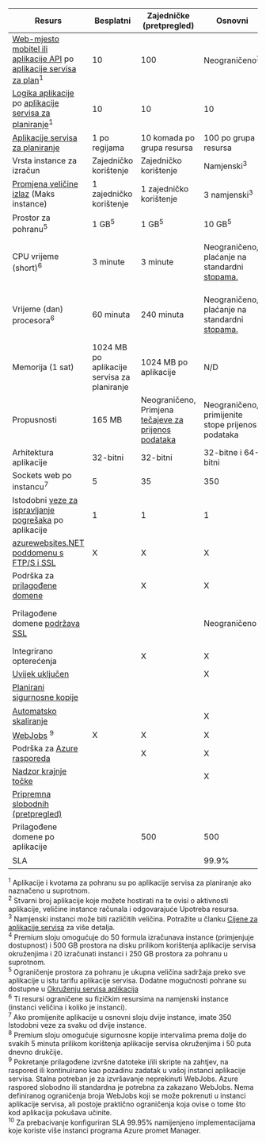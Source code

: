 Resurs|Besplatni|Zajedničke (pretpregled)|Osnovni|Standardna|Premium (pretpregled)</th>
---|---|---|---|---|---
[Web-mjesto mobitel ili aplikacije API](https://azure.microsoft.com/services/app-service/) po [aplikacije servisa za plan](../articles/app-service/azure-web-sites-web-hosting-plans-in-depth-overview.md)<sup>1</sup>|10|100|Neograničeno<sup>2</sup>|Neograničeno<sup>2</sup>|Neograničeno<sup>2</sup>
[Logika aplikacije](https://azure.microsoft.com/services/app-service/logic/) po [aplikacije servisa za planiranje](../articles/app-service/azure-web-sites-web-hosting-plans-in-depth-overview.md)</a><sup>1</sup>|10|10|10|20 po core|20 po core
[Aplikacije servisa za planiranje](../articles/app-service/azure-web-sites-web-hosting-plans-in-depth-overview.md)|1 po regijama|10 komada po grupa resursa|100 po grupa resursa|100 po grupa resursa|100 po grupa resursa
Vrsta instance za izračun|Zajedničko korištenje|Zajedničko korištenje|Namjenski<sup>3</sup>|Namjenski<sup>3</sup>|Namjenski<sup>3</sup></p>
[Promjena veličine izlaz](../articles/app-service-web/web-sites-scale.md) (Maks instance)|1 zajedničko korištenje|1 zajedničko korištenje|3 namjenski<sup>3</sup>|10 namjenski<sup>3</sup>|20 namjenski (50 u elika i mala slova)<sup>3,4</sup>
Prostor za pohranu<sup>5</sup>|1 GB<sup>5</sup>|1 GB<sup>5</sup>|10 GB<sup>5</sup>|50 GB<sup>5</sup>|500 GB<sup>4,5</sup></p>
CPU vrijeme (short)<sup>6</sup>|3 minute|3 minute|Neograničeno, plaćanje na standardni [stopama.](https://azure.microsoft.com/pricing/details/app-service/)</a>|Neograničeno, plaćanje prema standardne stopama.|Neograničeno, plaćanje prema standardne stopama.
Vrijeme (dan) procesora<sup>6</sup>|60 minuta|240 minuta|Neograničeno, plaćanje na standardni [stopama.](https://azure.microsoft.com/pricing/details/app-service/)</a>|Neograničeno, plaćanje prema standardne stopama.|Neograničeno, plaćanje prema standardne stopama.
Memorija (1 sat)|1024 MB po aplikacije servisa za planiranje|1024 MB po aplikacije|N/D|N/D|N/D
Propusnosti|165 MB|Neograničeno, Primjena [tečajeve za prijenos podataka](https://azure.microsoft.com/pricing/details/data-transfers/)|Neograničeno, primijenite stope prijenos podataka|Neograničeno, primijenite stope prijenos podataka|Neograničeno, primijenite stope prijenos podataka
Arhitektura aplikacije|32-bitni|32-bitni|32-bitne i 64-bitni|32-bitne i 64-bitni|32-bitne i 64-bitni
Sockets web po instancu<sup>7</sup>|5|35|350|Neograničeno|Neograničeno
Istodobni [veze za ispravljanje pogrešaka](../articles/app-service-web/web-sites-dotnet-troubleshoot-visual-studio.md) po aplikacije|1|1|1|5|5
[azurewebsites.NET poddomenu s FTP/S i SSL](../articles/app-service-web/web-sites-configure-ssl-certificate.md)|X|X|X|X|X
Podrška za [prilagođene domene](../articles/app-service-web/web-sites-custom-domain-name.md)||X|X|X|X
Prilagođene domene [podržava SSL](../articles/app-service-web/web-sites-configure-ssl-certificate.md)|||Neograničeno|Neograničeno, 5 SNI SSL i 1 IP SSL veze uključen|Neograničeno, 5 SNI SSL i 1 IP SSL veze uključen
Integrirano opterećenja||X|X|X|X
[Uvijek uključen](../articles/app-service-web/web-sites-configure.md)|||X|X|X
[Planirani sigurnosne kopije](../articles/app-service-web/web-sites-backup.md)||||Jednom dnevno|Jednom svaki pet minuta<sup>8</sup>
[Automatsko skaliranje](../articles/app-service-web/web-sites-scale.md)|||X|X|X
[WebJobs](../articles/app-service-web/web-sites-create-web-jobs.md) <sup>9</sup>|X|X|X|X|X
Podrška za [Azure rasporeda](https://azure.microsoft.com/services/scheduler/)||X|X|X|X
[Nadzor krajnje točke](../articles/app-service-web/web-sites-monitor.md)|||X|X|X
[Pripremna slobodnih (pretpregled)](../articles/app-service-web/web-sites-staged-publishing.md)||||5|20
Prilagođene domene po aplikacije</a>||500|500|500|500
SLA||<p>|99.9%|99.95%<sup>10</sup>|99.95%<sup>10</sup>

<sup>1</sup> Aplikacije i kvotama za pohranu su po aplikacije servisa za planiranje ako naznačeno u suprotnom.  
<sup>2</sup> Stvarni broj aplikacije koje možete hostirati na te ovisi o aktivnosti aplikacije, veličine instance računala i odgovarajuće Upotreba resursa.  
<sup>3</sup> Namjenski instanci može biti različitih veličina. Potražite u članku [Cijene za aplikacije servisa](https://azure.microsoft.com/pricing/details/data-transfers/pricing/details/app-service/) za više detalja.  
<sup>4</sup> Premium sloju omogućuje do 50 formula izračunava instance (primjenjuje dostupnost) i 500 GB prostora na disku prilikom korištenja aplikacije servisa okruženjima i 20 izračunati instanci i 250 GB prostora za pohranu u suprotnom.  
<sup>5</sup> Ograničenje prostora za pohranu je ukupna veličina sadržaja preko sve aplikacije u istu tarifu aplikacije servisa. Dodatne mogućnosti pohrane su dostupne u [Okruženju servisa aplikacija](../articles/app-service-web/app-service-web-configure-an-app-service-environment.md#storage)  
<sup>6</sup> Ti resursi ograničene su fizičkim resursima na namjenski instance (instanci veličina i koliko je instanci).  
<sup>7</sup> Ako promijenite aplikacije u osnovni sloju dvije instance, imate 350 Istodobni veze za svaku od dvije instance.  
<sup>8</sup> Premium sloju omogućuje sigurnosne kopije intervalima prema dolje do svakih 5 minuta prilikom korištenja aplikacije servisa okruženjima i 50 puta dnevno drukčije.  
<sup>9</sup> Pokretanje prilagođene izvršne datoteke i/ili skripte na zahtjev, na raspored ili kontinuirano kao pozadinu zadatak u vašoj instanci aplikacije servisa. Stalna potreban je za izvršavanje neprekinuti WebJobs. Azure raspored slobodno ili standardna je potrebna za zakazano WebJobs. Nema definiranog ograničenja broja WebJobs koji se može pokrenuti u instanci aplikacije servisa, ali postoje praktično ograničenja koja ovise o tome što kod aplikacija pokušava učinite.   
<sup>10</sup> Za prebacivanje konfiguriran SLA 99.95% namijenjeno implementacijama koje koriste više instanci programa Azure promet Manager.  
